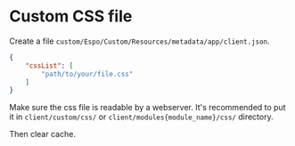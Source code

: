 # Custom CSS file

Create a file `custom/Espo/Custom/Resources/metadata/app/client.json`.

```json
{
    "cssList": [
        "path/to/your/file.css"
    ]
}
```

Make sure the css file is readable by a webserver. It's recommended to put it in `client/custom/css/` or `client/modules{module_name}/css/` directory. 

Then clear cache.
